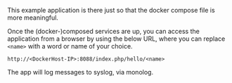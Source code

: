 This example application is there just so that the docker compose file is more meaningful.

Once the (docker-)composed services are up, you can access the application from a browser by using the below URL, where you can replace `<name>` with a word or name of your choice.

    http://<DockerHost-IP>:8088/index.php/hello/<name>

The app will log messages to syslog, via monolog.
